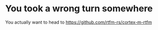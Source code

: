 # You took a wrong turn somewhere

You actually want to head to https://github.com/rtfm-rs/cortex-m-rtfm
